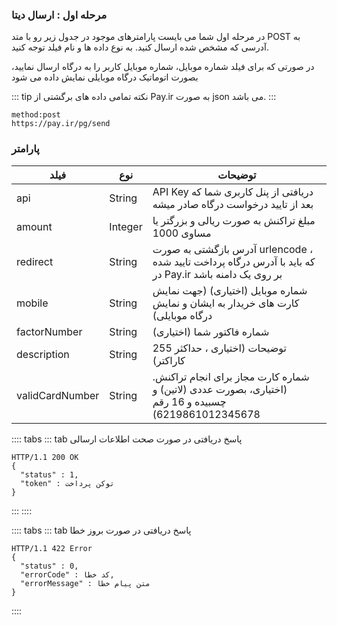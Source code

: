 ### مرحله اول : ارسال دیتا

در مرحله اول شما می بایست پارامترهای موجود در جدول زیر رو با متد POST به آدرسی که مشخص شده ارسال کنید. به نوع داده ها و نام فیلد توجه کنید.

در صورتی که برای فیلد شماره موبایل، شماره موبایل کاربر را به درگاه ارسال نمایید، بصورت اتوماتیک درگاه موبایلی نمایش داده می شود


::: tip نکته 
تمامی داده های برگشتی از Pay.ir به صورت json می باشد.
:::


``` http request 
method:post 
https://pay.ir/pg/send 
```

### پارامتر

| فیلد  |  نوع  | توضیحات  |
| ------------ | ------------ | ------------ |
|  api  |  String  |   API Key دریافتی از پنل کاربری شما که بعد از تایید درخواست درگاه صادر میشه |
|  amount  |  Integer  |  مبلغ تراکنش به صورت ریالی و بزرگتر یا مساوی 1000  |
|  redirect  |  String  | آدرس بازگشتی به صورت urlencode ، که باید با آدرس درگاه پرداخت تایید شده در Pay.ir بر روی یک دامنه باشد  |
| mobile   | String  | شماره موبایل (اختیاری) (جهت نمایش کارت های خریدار به ایشان و نمایش درگاه موبایلی)  |
| factorNumber  | String  | شماره فاکتور شما (اختیاری)  |
| description   |  String | توضیحات (اختیاری ، حداکثر 255 کاراکتر) |
| validCardNumber  | String  | شماره کارت مجاز برای انجام تراکنش. (اختیاری، بصورت عددی (لاتین) و چسبیده و 16 رقم 6219861012345678)  |


:::: tabs
::: tab  پاسخ دریافتی در صورت صحت اطلاعات ارسالی
```http request
HTTP/1.1 200 OK
{
  "status" : 1,
  "token" : توکن پرداخت
}
```
:::
::::


:::: tabs
::: tab  پاسخ دریافتی در صورت بروز خطا
```http request
HTTP/1.1 422 Error
{
  "status" : 0,
  "errorCode" : کد خطا,
  "errorMessage" : متن پیام خطا
}
```
::::

